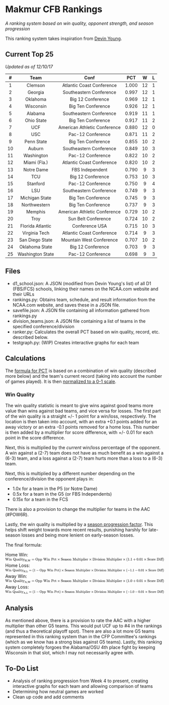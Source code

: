 # Makmur CFB Rankings
*A ranking system based on win quality, opponent strength, and season progression*

This ranking system takes inspiration from [Devin Young](http://www.devinyoungweb.com/blog/cfb-rankings-the-right-way).

## Current Top 25
*Updated as of 12/10/17*

**#**|**Team**|**Conf**|**PCT**|**W**|**L**
:-----:|:-----:|:-----:|:-----:|:-----:|:-----:
1|Clemson|Atlantic Coast Conference|1.000|12|1
2|Georgia|Southeastern Conference|0.997|12|1
3|Oklahoma|Big 12 Conference|0.969|12|1
4|Wisconsin|Big Ten Conference|0.926|12|1
5|Alabama|Southeastern Conference|0.919|11|1
6|Ohio State|Big Ten Conference|0.917|11|2
7|UCF|American Athletic Conference|0.880|12|0
8|USC|Pac-12 Conference|0.871|11|2
9|Penn State|Big Ten Conference|0.855|10|2
10|Auburn|Southeastern Conference|0.849|10|3
11|Washington|Pac-12 Conference|0.822|10|2
12|Miami (Fla.)|Atlantic Coast Conference|0.820|10|2
13|Notre Dame|FBS Independent|0.790|9|3
14|TCU|Big 12 Conference|0.753|10|3
15|Stanford|Pac-12 Conference|0.750|9|4
16|LSU|Southeastern Conference|0.749|9|3
17|Michigan State|Big Ten Conference|0.745|9|3
18|Northwestern|Big Ten Conference|0.737|9|3
19|Memphis|American Athletic Conference|0.729|10|2
20|Troy|Sun Belt Conference|0.724|10|2
21|Florida Atlantic|Conference USA|0.715|10|3
22|Virginia Tech|Atlantic Coast Conference|0.714|9|3
23|San Diego State|Mountain West Conference|0.707|10|2
24|Oklahoma State|Big 12 Conference|0.703|9|3
25|Washington State|Pac-12 Conference|0.698|9|3

## Files

* d1_school.json: A JSON (modified from Devin Young's list) of all D1 (FBS/FCS) schools, linking their names on the NCAA.com website and their URLs
* rankings.py: Obtains team, schedule, and result information from the NCAA.com website, and saves these in a JSON file.
* savefile.json: A JSON file containing all information gathered from rankings.py
* division_teams.json: A JSON file containing a list of teams in the specified conference/division
* ranker.py: Calculates the overall PCT based on win quality, record, etc. described below.
* testgraph.py: (WIP) Creates interactive graphs for each team

## Calculations

The [formula for PCT](/Images/Eqs/Raw_Pct.png "Raw Percentage Formula") is based on a combination of win quality (described more below) and the team's current record (taking into account the number of games played). It is then [normalized to a 0-1 scale](Images/Eqs/Norm_Pct.png "Normalized Percentage").

### Win Quality

The win quality statistic is meant to give wins against good teams more value than wins against bad teams, and vice versa for losses. The first part of the win quality is a straight +/- 1 point for a win/loss, respectively. The location is then taken into account, with an extra +0.1 points added for an away victory or an extra -0.1 points removed for a home loss. This number is then added by a multiplier for score difference, with +/- 0.01 for each point in the score difference.

Next, this is multiplied by the *current* win/loss percentage of the opponent. A win against a (2-7) team does not have as much benefit as a win against a (6-3) team, and a loss against a (2-7) team hurts more than a loss to a (6-3) team.

Next, this is multiplied by a different number depending on the conference/division the opponent plays in:

* 1.0x for a team in the P5 (or Notre Dame)
* 0.5x for a team in the G5 (or FBS Independents)
* 0.15x for a team in the FCS

There is also a provision to change the multiplier for teams in the AAC (#POW6R).

Lastly, the win quality is multiplied by a [season progression factor](/Images/Eqs/Season_Multiplier.png "Season Multiplier"). This helps shift weight towards more recent results, punishing harshly for late-season losses and being more lenient on early-season losses.

The final formula:

Home Win:
![Home Win](/Images/Eqs/WQ_HW.png "Home Win")
Home Loss:
![Home Loss](/Images/Eqs/WQ_HL.png "Home Loss")
Away Win:
![Away Win](/Images/Eqs/WQ_AW.png "Away Win")
Away Loss:
![Away Loss](/Images/Eqs/WQ_AL.png "Away Loss")

## Analysis

As mentioned above, there is a provision to rate the AAC with a higher multiplier than other G5 teams. This would put UCF up to #4 in the rankings (and thus a theoretical playoff spot). There are also a lot more G5 teams represented in this ranking system than in the CFP Committee's rankings (which as we know has a strong bias against G5 teams). Lastly, this ranking system completely forgoes the Alabama/OSU 4th place fight by keeping Wisconsin in that slot, which I may not necessarily agree with.

## To-Do List
* Analysis of ranking progression from Week 4 to present, creating interactive graphs for each team and allowing comparison of teams
* Determining how neutral games are worked
* Clean up code and add comments
